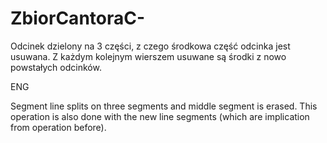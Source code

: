 # ZbiorCantoraC-
Odcinek dzielony na 3 części, z czego środkowa część odcinka jest usuwana. 
Z każdym kolejnym wierszem usuwane są środki z nowo powstałych odcinków.

ENG

Segment line splits on three segments and middle segment is erased.
This operation is also done with the new line segments (which are implication from operation before).

